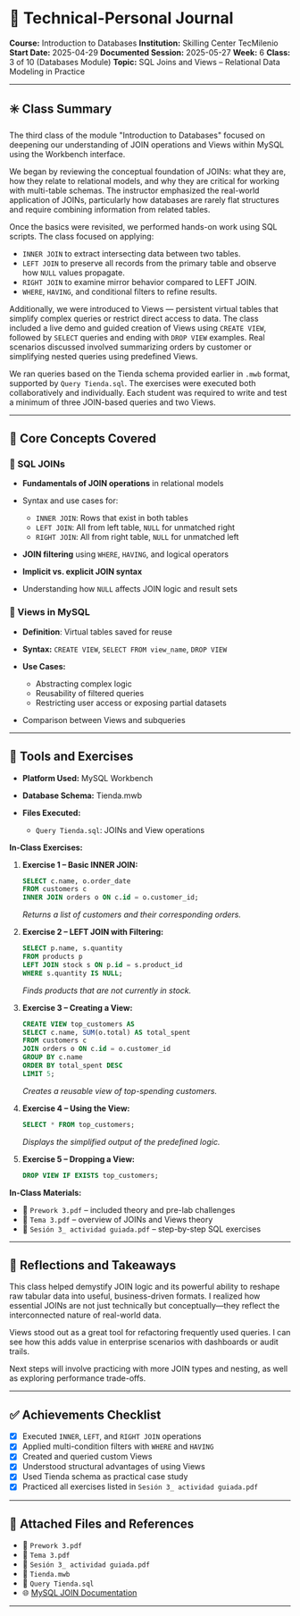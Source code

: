 # 🧠 Technical-Personal Journal

**Course:** Introduction to Databases
**Institution:** Skilling Center TecMilenio
**Start Date:** 2025-04-29
**Documented Session:** 2025-05-27
**Week:** 6
**Class:** 3 of 10 (Databases Module)
**Topic:** SQL Joins and Views – Relational Data Modeling in Practice

---

## ✳️ Class Summary

The third class of the module "Introduction to Databases" focused on deepening our understanding of JOIN operations and Views within MySQL using the Workbench interface.

We began by reviewing the conceptual foundation of JOINs: what they are, how they relate to relational models, and why they are critical for working with multi-table schemas. The instructor emphasized the real-world application of JOINs, particularly how databases are rarely flat structures and require combining information from related tables.

Once the basics were revisited, we performed hands-on work using SQL scripts. The class focused on applying:

* `INNER JOIN` to extract intersecting data between two tables.
* `LEFT JOIN` to preserve all records from the primary table and observe how `NULL` values propagate.
* `RIGHT JOIN` to examine mirror behavior compared to LEFT JOIN.
* `WHERE`, `HAVING`, and conditional filters to refine results.

Additionally, we were introduced to Views — persistent virtual tables that simplify complex queries or restrict direct access to data. The class included a live demo and guided creation of Views using `CREATE VIEW`, followed by `SELECT` queries and ending with `DROP VIEW` examples. Real scenarios discussed involved summarizing orders by customer or simplifying nested queries using predefined Views.

We ran queries based on the Tienda schema provided earlier in `.mwb` format, supported by `Query Tienda.sql`. The exercises were executed both collaboratively and individually. Each student was required to write and test a minimum of three JOIN-based queries and two Views.

---

## 🔶 Core Concepts Covered

### 🔹 SQL JOINs

* **Fundamentals of JOIN operations** in relational models
* Syntax and use cases for:

  * `INNER JOIN`: Rows that exist in both tables
  * `LEFT JOIN`: All from left table, `NULL` for unmatched right
  * `RIGHT JOIN`: All from right table, `NULL` for unmatched left
* **JOIN filtering** using `WHERE`, `HAVING`, and logical operators
* **Implicit vs. explicit JOIN syntax**
* Understanding how `NULL` affects JOIN logic and result sets

### 🔹 Views in MySQL

* **Definition**: Virtual tables saved for reuse
* **Syntax:** `CREATE VIEW`, `SELECT FROM view_name`, `DROP VIEW`
* **Use Cases:**

  * Abstracting complex logic
  * Reusability of filtered queries
  * Restricting user access or exposing partial datasets
* Comparison between Views and subqueries

---

## 🧪 Tools and Exercises

* **Platform Used:** MySQL Workbench
* **Database Schema:** Tienda.mwb
* **Files Executed:**

  * `Query Tienda.sql`: JOINs and View operations

**In-Class Exercises:**

1. **Exercise 1 – Basic INNER JOIN:**

   ```sql
   SELECT c.name, o.order_date
   FROM customers c
   INNER JOIN orders o ON c.id = o.customer_id;
   ```

   *Returns a list of customers and their corresponding orders.*

2. **Exercise 2 – LEFT JOIN with Filtering:**

   ```sql
   SELECT p.name, s.quantity
   FROM products p
   LEFT JOIN stock s ON p.id = s.product_id
   WHERE s.quantity IS NULL;
   ```

   *Finds products that are not currently in stock.*

3. **Exercise 3 – Creating a View:**

   ```sql
   CREATE VIEW top_customers AS
   SELECT c.name, SUM(o.total) AS total_spent
   FROM customers c
   JOIN orders o ON c.id = o.customer_id
   GROUP BY c.name
   ORDER BY total_spent DESC
   LIMIT 5;
   ```

   *Creates a reusable view of top-spending customers.*

4. **Exercise 4 – Using the View:**

   ```sql
   SELECT * FROM top_customers;
   ```

   *Displays the simplified output of the predefined logic.*

5. **Exercise 5 – Dropping a View:**

   ```sql
   DROP VIEW IF EXISTS top_customers;
   ```

**In-Class Materials:**

* 📄 `Prework 3.pdf` – included theory and pre-lab challenges
* 📄 `Tema 3.pdf` – overview of JOINs and Views theory
* 📄 `Sesión 3_ actividad guiada.pdf` – step-by-step SQL exercises

---

## 🧭 Reflections and Takeaways

This class helped demystify JOIN logic and its powerful ability to reshape raw tabular data into useful, business-driven formats. I realized how essential JOINs are not just technically but conceptually—they reflect the interconnected nature of real-world data.

Views stood out as a great tool for refactoring frequently used queries. I can see how this adds value in enterprise scenarios with dashboards or audit trails.

Next steps will involve practicing with more JOIN types and nesting, as well as exploring performance trade-offs.

---

## ✅ Achievements Checklist

* [x] Executed `INNER`, `LEFT`, and `RIGHT JOIN` operations
* [x] Applied multi-condition filters with `WHERE` and `HAVING`
* [x] Created and queried custom Views
* [x] Understood structural advantages of using Views
* [x] Used Tienda schema as practical case study
* [x] Practiced all exercises listed in `Sesión 3_ actividad guiada.pdf`

---

## 📎 Attached Files and References

* 📄 `Prework 3.pdf`
* 📄 `Tema 3.pdf`
* 📄 `Sesión 3_ actividad guiada.pdf`
* 📁 `Tienda.mwb`
* 📁 `Query Tienda.sql`
* 🌐 [MySQL JOIN Documentation](https://dev.mysql.com/doc/)

---

